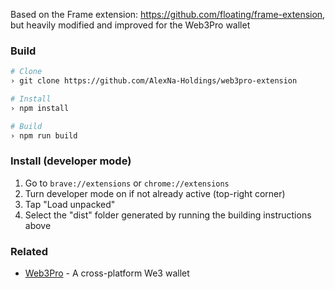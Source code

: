 Based on the Frame extension: https://github.com/floating/frame-extension, 
but heavily modified and improved for the Web3Pro wallet

### Build
```bash
# Clone
› git clone https://github.com/AlexNa-Holdings/web3pro-extension

# Install
› npm install

# Build
› npm run build
```

### Install (developer mode)

1. Go to `brave://extensions` or `chrome://extensions`
2. Turn developer mode on if not already active (top-right corner)
3. Tap "Load unpacked"
4. Select the "dist" folder generated by running the building instructions above

### Related
  - [Web3Pro](https://github.com/AlexNa-Holdings/web3pro) - A cross-platform We3 wallet
